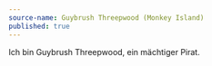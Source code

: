 ```yaml
---
source-name: Guybrush Threepwood (Monkey Island)
published: true
---
```


<p>Ich bin Guybrush Threepwood, ein mächtiger Pirat.</p>


